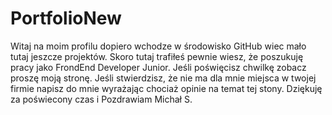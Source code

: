 # PortfolioNew
Witaj na moim profilu dopiero wchodze w środowisko GitHub wiec mało tutaj jeszcze projektów. Skoro tutaj trafiłeś pewnie wiesz, że poszukuję pracy jako FrondEnd Developer Junior. Jeśli poświęcisz chwilkę zobacz proszę moją stronę. 
Jeśli stwierdzisz, że nie ma dla mnie miejsca w twojej firmie napisz do mnie wyrażając chociaż opinie na temat tej stony. 
Dziękuję za poświecony czas i Pozdrawiam Michał S.
